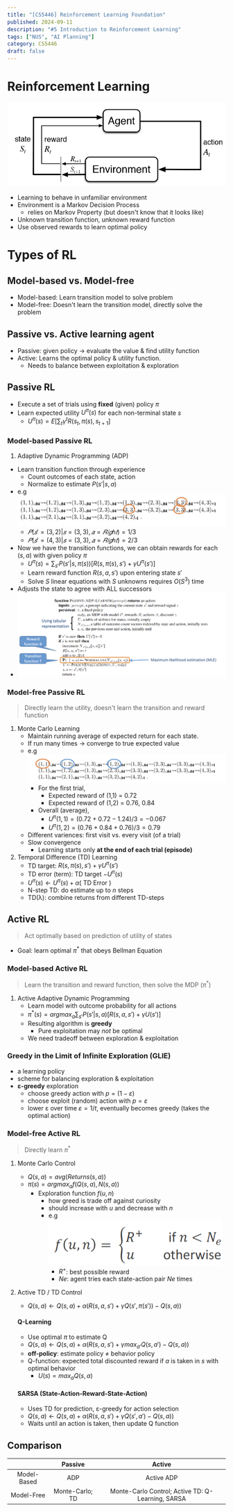 ```yaml
---
title: "[CS5446] Reinforcement Learning Foundation"
published: 2024-09-11
description: "#5 Introduction to Reinforcement Learning"
tags: ["NUS", "AI Planning"]
category: CS5446
draft: false
---
```


# Reinforcement Learning
![Reinforcement Learning](RL.png)
- Learning to behave in unfamiliar environment
- Environment is a Markov Decision Process
    - relies on Markov Property (but doesn't know that it looks like)
- Unknown transition function, unknown reward function
- Use observed rewards to learn optimal policy

# Types of RL
## Model-based vs. Model-free
- Model-based: Learn transition model to solve problem
- Model-free: Doesn't learn the transition model, directly solve the problem

## Passive vs. Active learning agent
- Passive: given policy → evaluate the value & find utility function
- Active: Learns the optimal policy & utility function.
    - Needs to balance between exploitation & exploration

## Passive RL
- Execute a set of trials using **fixed** (given) policy $\pi$
- Learn expected utility $U^{\pi}(s)$ for each non-terminal state $s$
    - $U^{\pi}(s) = E[\sum_{t} γ^t R(s_t, \pi(s), s_{t+1}]$
### **Model-based** Passive RL
1. Adaptive Dynamic Programming (ADP)
- Learn transition function through experience
    - Count outcomes of each state, action
    - Normalize to estimate $P(s'|s,a)$
- e.g ![ADP example](ADP.png)
    - $𝑃(𝑠′=(3,2)|𝑠 = (3,3), 𝑎 = 𝑅𝑖𝑔ℎ𝑡) = 1/3$
    - $𝑃(𝑠′=(4,3)|𝑠 = (3,3), 𝑎 = 𝑅𝑖𝑔ℎ𝑡) = 2/3$
- Now we have the transition functions, we can obtain rewards for each $(s, a)$ with given policy $\pi$
    - $U^{\pi}(s) = \sum_{s'} P(s'|s, \pi(s))[R(s, \pi(s),s') + γU^{\pi}(s')]$
    - Learn reward function $R(s,a,s')$ upon entering state $s'$
    - Solve $S$ linear equations with $S$ unknowns requires $O(S^3)$ time 
- Adjusts the state to agree with ALL successors
- ![ADP algorithm](ADP_algo.png)

### **Model-free** Passive RL
> Directly learn the utility, doesn't learn the transition and reward function
1. Monte Carlo Learning
    - Maintain running average of expected return for each state.
    - If run many times → converge to true expected value
    - e.g ![MC example](MC.png)
        - For the first trial, 
            - Expected reward of (1,1) = 0.72
            - Expected reward of (1,2) = 0.76, 0.84
        - Overall (average),
            - $U^{\pi}(1,1) = (0.72+0.72-1.24)/3 = -0.067$
            - $U^{\pi}(1,2) = (0.76+0.84+0.76)/3 = 0.79$
    - Different variences: first visit vs. every visit (of a trial)
    - Slow convergence
        - Learning starts only **at the end of each trial (episode)**
2. Temporal Difference (TD) Learning
    - TD target: $R(s, \pi(s),s') + γU^{\pi}(s')$
    - TD error (term): TD target $- U^{\pi}(s)$
    - $U^{\pi}(s) ← U^{\pi}(s) + α($ TD Error $)$
    - N-step TD: do estimate up to $n$ steps
    - TD(λ): combine returns from different TD-steps

## Active RL
> Act optimally based on prediction of utility of states
- Goal: learn optimal $\pi^*$ that obeys Bellman Equation
### **Model-based** Active RL
> Learn the transition and reward function, then solve the MDP ($\pi^*$)
1. Active Adaptive Dynamic Programming
    - Learn model with outcome probability for all actions
    - $\pi^*(s) = argmax_{a} \sum_{s'} P(s'|s,a) [R(s,a,s')+ γ U(s')]$
    - Resulting algorithm is **greedy**
        - Pure exploitation may *not* be optimal
    - We need tradeoff between exploration & exploitation

### Greedy in the Limit of Infinite Exploration (GLIE)
- a learning policy
- scheme for balancing exploration & exploitation
- **ε-greedy** exploration
    - choose greedy action with $p=(1-ε)$
    - choose exploit (random) action with $p=ε$
    - lower ε over time $ε = 1/t$, eventually becomes greedy (takes the optimal action)

### **Model-free** Active RL
> Directly learn $\pi^*$
1. Monte Carlo Control
    - $Q(s, a) = avg( Returns(s,a))$
    - $\pi(s) = argmax_{a}f(Q(s,a), N(s,a))$
        - Exploration function $f(u,n)$
            - how greed is trade off against curiosity
            - should increase with $u$ and decrease with $n$
            - e.g ![Exploration function](exploration_function.png)
                - $R^+$: best possible reward
                - $Ne$: agent tries each state-action pair $Ne$ times
2. Active TD / TD Control
    - $Q(s,a) ← Q(s,a) + α(R(s,a,s') + γQ(s', \pi(s'))-Q(s,a))$
    #### Q-Learning
    - Use optimal $\pi$ to estimate Q
    - $Q(s,a) ← Q(s,a) + α(R(s,a,s') + γmax_{a'} Q(s,a')-Q(s,a))$
    - **off-policy**: estimate policy ≠ behavior policy
    - Q-function: expected total discounted reward if $a$ is taken in $s$ with optimal behavior
        - $U(s) = max_a Q(s,a)$

    #### SARSA (State-Action-Reward-State-Action)
    - Uses TD for prediction, ε-greedy for action selection
    - $Q(s,a) ← Q(s,a) + α(R(s,a,s') + γQ(s',a')-Q(s,a))$
    - Waits until an action is taken, then update Q function

## Comparison
|             |      Passive     |                       Active                       |
|:-----------:|:----------------:|:--------------------------------------------------:|
| Model-Based |        ADP       |                     Active ADP                     |
|  Model-Free | Monte-Carlo;  TD | Monte-Carlo Control;  Active TD: Q-Learning, SARSA |